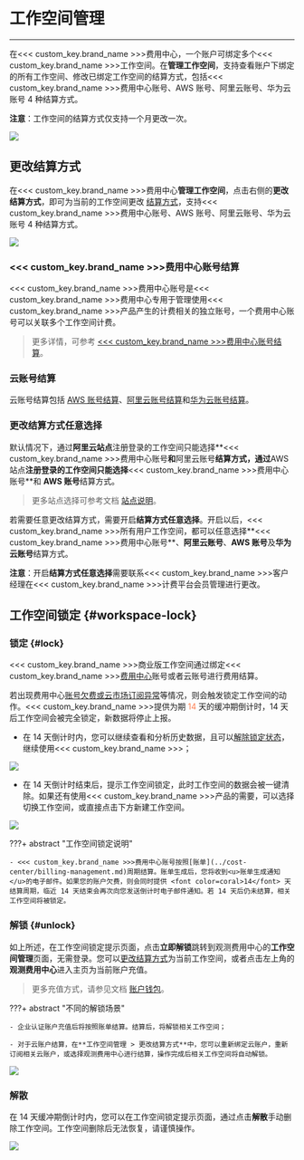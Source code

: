# 工作空间管理
---

在<<< custom_key.brand_name >>>费用中心，一个账户可绑定多个<<< custom_key.brand_name >>>工作空间。在**管理工作空间**，支持查看账户下绑定的所有工作空间、修改已绑定工作空间的结算方式，包括<<< custom_key.brand_name >>>费用中心账号、AWS 账号、阿里云账号、华为云账号 4 种结算方式。

**注意**：工作空间的结算方式仅支持一个月更改一次。

![](img/15.aws_3.png)

## 更改结算方式

在<<< custom_key.brand_name >>>费用中心**管理工作空间**，点击右侧的**更改结算方式**，即可为当前的工作空间更改 [结算方式](../billing-account/index.md)，支持<<< custom_key.brand_name >>>费用中心账号、AWS 账号、阿里云账号、华为云账号 4 种结算方式。

![](img/10.account_11.png)

### <<< custom_key.brand_name >>>费用中心账号结算

<<< custom_key.brand_name >>>费用中心账号是<<< custom_key.brand_name >>>费用中心专用于管理使用<<< custom_key.brand_name >>>产品产生的计费相关的独立账号，一个费用中心账号可以关联多个工作空间计费。

> 更多详情，可参考 [<<< custom_key.brand_name >>>费用中心账号结算](../../billing/billing-account/enterprise-account.md)。


### 云账号结算

云账号结算包括 [AWS 账号结算](../../billing/billing-account/aws-account.md)、[阿里云账号结算](../../billing/billing-account/aliyun-account.md)和[华为云账号结算](../../billing/billing-account/huawei-account.md)。


### 更改结算方式任意选择

默认情况下，通过**阿里云站点**注册登录的工作空间只能选择**<<< custom_key.brand_name >>>费用中心账号**和**阿里云账号**结算方式，通过**AWS 站点**注册登录的工作空间只能选择**<<< custom_key.brand_name >>>费用中心账号**和 **AWS 账号**结算方式。

> 更多站点选择可参考文档 [站点说明](../commercial-register.md#site)。

若需要任意更改结算方式，需要开启**结算方式任意选择**。开启以后，<<< custom_key.brand_name >>>所有用户工作空间，都可以任意选择**<<< custom_key.brand_name >>>费用中心账号**、**阿里云账号**、**AWS 账号**及**华为云账号**结算方式。

**注意**：开启**结算方式任意选择**需要联系<<< custom_key.brand_name >>>客户经理在<<< custom_key.brand_name >>>计费平台会员管理进行更改。


## 工作空间锁定 {#workspace-lock}

### 锁定 {#lock}

<<< custom_key.brand_name >>>商业版工作空间通过绑定<<< custom_key.brand_name >>>[费用中心](../billing-center/index.md)账号或者云账号进行费用结算。

若出现费用中心<u>账号欠费或云市场订阅异常</u>等情况，则会触发锁定工作空间的动作。<<< custom_key.brand_name >>>提供为期 <font color=coral>14</font> 天的缓冲期倒计时，14 天后工作空间会被完全锁定，新数据将停止上报。


- 在 14 天倒计时内，您可以继续查看和分析历史数据，且可以[解除锁定状态](#unlock)，继续使用<<< custom_key.brand_name >>>；

![](img/9.workspace_lock_1.png)

- 在 14 天倒计时结束后，提示工作空间锁定，此时工作空间的数据会被一键清除。如果还有使用<<< custom_key.brand_name >>>产品的需要，可以选择切换工作空间，或直接点击下方新建工作空间。

![](img/9.workspace_lock_2.png)
    
???+ abstract "工作空间锁定说明"

    - <<< custom_key.brand_name >>>费用中心账号按照[账单](../cost-center/billing-management.md)周期结算。账单生成后，您将收到<u>账单生成通知</u>的电子邮件。如果您的账户欠费，则会同时提供 <font color=coral>14</font> 天结算周期，临近 14 天结束会再次向您发送倒计时电子邮件通知。若 14 天后仍未结算，相关工作空间将被锁定。


### 解锁 {#unlock}

如上所述，在工作空间锁定提示页面，点击**立即解锁**跳转到观测费用中心的**工作空间管理**页面，无需登录。您可以[更改结算方式](../../billing/billing-account/index.md)为当前工作空间，或者点击左上角的**观测费用中心**进入主页为当前账户充值。

> 更多充值方式，请参见文档 [账户钱包](../../billing/cost-center/account-wallet/index.md)。

???+ abstract "不同的解锁场景"

    - 企业认证账户充值后将按照账单结算。结算后，将解锁相关工作空间；   

    - 对于云账户结算，在**工作空间管理 > 更改结算方式**中，您可以重新绑定云账户，重新订阅相关云账户，或选择观测费用中心进行结算，操作完成后相关工作空间将自动解锁。

![](img/9.workspace_lock_3.png)

### 解散

在 14 天缓冲期倒计时内，您可以在工作空间锁定提示页面，通过点击**解散**手动删除工作空间。工作空间删除后无法恢复，请谨慎操作。

![](img/9.workspace_lock_4.png)
